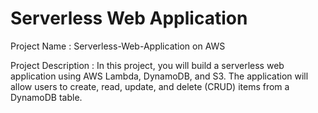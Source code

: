 # Serverless Web Application
Project Name : Serverless-Web-Application on AWS

Project Description :
In this project, you will build a serverless web application using AWS Lambda, DynamoDB, and S3. The application will allow users to create, read, update, and delete (CRUD) items from a DynamoDB table.

